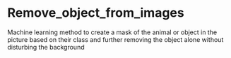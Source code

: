 # Remove_object_from_images

Machine learning method to create a mask of the animal or object in the picture based on their class and further removing the object alone without disturbing the background
